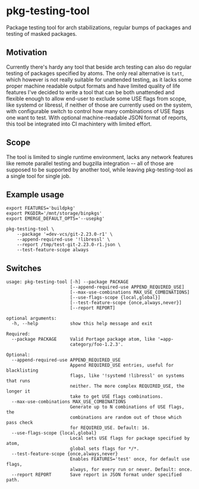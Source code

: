 # pkg-testing-tool

Package testing tool for arch stabilizations, regular bumps of packages and testing of masked packages.

## Motivation

Currently there's hardy any tool that beside arch testing can also do regular testing of packages specified by atoms. The only real alternative is `tatt`, which however is not really suitable for unattended testing, as it lacks some proper machine readable output formats and have limited quality of life features I've decided to write a tool that can be both unattended and flexible enough to allow end-user to exclude some USE flags from scope, like systemd or libressl, if neither of those are currently used on the system, with configurable switch to control how many combinations of USE flags one want to test. With optional machine-readable JSON format of reports, this tool be integrated into CI machintery with limited effort.

## Scope

The tool is limited to single runtime environment, lacks any network features like remote parallel testing and bugzilla integration -- all of those are supposed to be supported by another tool, while leaving pkg-testing-tool as a single tool for single job.

## Example usage

```
export FEATURES='buildpkg' 
export PKGDIR='/mnt/storage/binpkgs'
export EMERGE_DEFAULT_OPTS='--usepkg'

pkg-testing-tool \
    --package '=dev-vcs/git-2.23.0-r1' \
    --append-required-use '!libressl' \
    --report /tmp/test-git-2.23.0-r1.json \
    --test-feature-scope always
```

## Switches

```
usage: pkg-testing-tool [-h] --package PACKAGE
                        [--append-required-use APPEND_REQUIRED_USE]
                        [--max-use-combinations MAX_USE_COMBINATIONS]
                        [--use-flags-scope {local,global}]
                        [--test-feature-scope {once,always,never}]
                        [--report REPORT]

optional arguments:
  -h, --help            show this help message and exit

Required:
  --package PACKAGE     Valid Portage package atom, like '=app-
                        category/foo-1.2.3'.

Optional:
  --append-required-use APPEND_REQUIRED_USE
                        Append REQUIRED_USE entries, useful for blacklisting
                        flags, like '!systemd !libressl' on systems that runs
                        neither. The more complex REQUIRED_USE, the longer it
                        take to get USE flags combinations.
  --max-use-combinations MAX_USE_COMBINATIONS
                        Generate up to N combinations of USE flags, the
                        combinations are random out of those which pass check
                        for REQUIRED_USE. Default: 16.
  --use-flags-scope {local,global}
                        Local sets USE flags for package specified by atom,
                        global sets flags for */*.
  --test-feature-scope {once,always,never}
                        Enables FEATURES='test' once, for default use flags,
                        always, for every run or never. Default: once.
  --report REPORT       Save report in JSON format under specified path.

```
